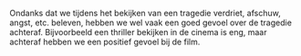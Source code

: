 Ondanks dat we tijdens het bekijken van een tragedie verdriet, afschuw, angst, etc. beleven, hebben we wel vaak een goed gevoel over de tragedie achteraf. Bijvoorbeeld een thriller bekijken in de cinema is eng, maar achteraf hebben we een positief gevoel bij de film.